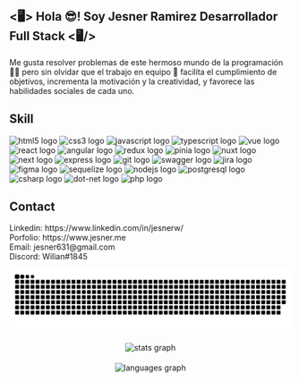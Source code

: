 <h2><🖥️> Hola 😎! Soy Jesner Ramirez Desarrollador Full Stack <🖥️/> </h2>

<p>Me gusta resolver problemas de este hermoso mundo de la programación 👨‍💻 pero sin olvidar que el trabajo en equipo 💪 facilita el cumplimiento de objetivos, incrementa la motivación y la creatividad, y favorece las habilidades sociales de cada uno.</p>

<h2 align="left">Skill</h2>

<div align="left">
  <img src="https://cdn.jsdelivr.net/gh/devicons/devicon/icons/html5/html5-original.svg" height="45" width="60" alt="html5 logo"  />
  <img src="https://cdn.jsdelivr.net/gh/devicons/devicon/icons/css3/css3-original.svg" height="45" width="60" alt="css3 logo"  />
  <img src="https://cdn.jsdelivr.net/gh/devicons/devicon/icons/javascript/javascript-original.svg" height="45" width="60" alt="javascript logo"  />
  <img src="https://cdn.jsdelivr.net/gh/devicons/devicon/icons/typescript/typescript-plain.svg" height="45" width="60" alt="typescript logo"  />
  <img src="https://cdn.jsdelivr.net/gh/devicons/devicon/icons/vuejs/vuejs-original.svg" height="45" width="60" alt="vue logo"  />
  <img src="https://cdn.jsdelivr.net/gh/devicons/devicon/icons/react/react-original.svg" height="45" width="60" alt="react logo"  />
  <img src="https://cdn.jsdelivr.net/gh/devicons/devicon/icons/angularjs/angularjs-original.svg" height="45" width="60" alt="angular logo"  />
  <img src="https://cdn.jsdelivr.net/gh/devicons/devicon/icons/redux/redux-original.svg" height="45" width="60" alt="redux logo"  />
  <img src="https://api.iconify.design/logos/pinia.svg" height="45" width="60" alt="pinia logo"  />
  <img src="https://api.iconify.design/skill-icons/nuxtjs-dark.svg" height="45" width="60" alt="nuxt logo"  />
  <img src="https://api.iconify.design/skill-icons/nextjs-light.svg" height="45" width="60" alt="next logo"  />
  <img src="https://api.iconify.design/skill-icons/expressjs-light.svg" height="45" width="60" alt="express logo"  />
  <img src="https://api.iconify.design/skill-icons/git.svg" height="45" width="60" alt="git logo"  />
  <img src="https://api.iconify.design/logos/swagger.svg" height="45" width="60" alt="swagger logo"  />
  <img src="https://api.iconify.design/logos/jira.svg" height="45" width="60" alt="jira logo"  />
  <img src="https://api.iconify.design/devicon/figma.svg" height="45" width="60" alt="figma logo"  />
  <img src="https://cdn.jsdelivr.net/gh/devicons/devicon/icons/sequelize/sequelize-original.svg" height="45" width="60" alt="sequelize logo"  />
  <img src="https://api.iconify.design/skill-icons/nodejs-dark.svg" height="45" width="60" alt="nodejs logo"  />
  <img src="https://cdn.jsdelivr.net/gh/devicons/devicon/icons/postgresql/postgresql-original.svg" height="45" width="60" alt="postgresql logo"  />
  <img src="https://cdn.jsdelivr.net/gh/devicons/devicon/icons/csharp/csharp-original.svg" height="45" width="60" alt="csharp logo"  />
  <img src="https://cdn.jsdelivr.net/gh/devicons/devicon/icons/dot-net/dot-net-original.svg" height="45" width="60" alt="dot-net logo"  />
  <img src="https://cdn.jsdelivr.net/gh/devicons/devicon/icons/php/php-original.svg" height="45" width="60" alt="php logo"  />
</div>


<h2 align="left">Contact</h2>

<p align="left">Linkedin: https://www.linkedin.com/in/jesnerw/<br>Porfolio: https://www.jesner.me<br>Email: jesner631@gmail.com<br>Discord: Wilian#1845</p>


<div align="center">
<img src="https://raw.githubusercontent.com/JesnerW/JesnerW/output/github-contribution-grid-snake-dark.svg?palette=github-dark" alt="Snake animation" />
</div>

<br clear="both">

<div align="center">
  <img align="center" src="https://github-readme-stats.vercel.app/api?hide_title=false&hide_rank=false&show_icons=true&include_all_commits=true&count_private=true&disable_animations=false&theme=dracula&locale=en&hide_border=false&username=jesnerw" height="200" alt="stats graph"  />
</div>

<br clear="both">
  
<div align="center">
  <img align="center" src="https://github-readme-stats.vercel.app/api/top-langs?locale=en&hide_title=false&layout=compact&card_width=320&langs_count=5&theme=dracula&hide_border=false&username=jesnerw" height="200" alt="languages graph"  />
</div>


